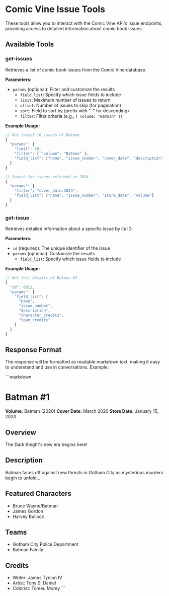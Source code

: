 # Comic Vine Issue Tools

These tools allow you to interact with the Comic Vine API's issue endpoints, providing access to detailed information about comic book issues.

## Available Tools

### get-issues

Retrieves a list of comic book issues from the Comic Vine database.

**Parameters:**
- `params` (optional): Filter and customize the results
  - `field_list`: Specify which issue fields to include
  - `limit`: Maximum number of issues to return
  - `offset`: Number of issues to skip (for pagination)
  - `sort`: Field to sort by (prefix with "-" for descending)
  - `filter`: Filter criteria (e.g., `{ volume: "Batman" }`)

**Example Usage:**
```javascript
// Get latest 10 issues of Batman
{
  "params": {
    "limit": 10,
    "filter": { "volume": "Batman" },
    "field_list": ["name", "issue_number", "cover_date", "description"]
  }
}

// Search for issues released in 2024
{
  "params": {
    "filter": "cover_date:2024",
    "field_list": ["name", "issue_number", "store_date", "volume"]
  }
}
```

### get-issue

Retrieves detailed information about a specific issue by its ID.

**Parameters:**
- `id` (required): The unique identifier of the issue
- `params` (optional): Customize the results
  - `field_list`: Specify which issue fields to include

**Example Usage:**
```javascript
// Get full details of Batman #1
{
  "id": 6012,
  "params": {
    "field_list": [
      "name",
      "issue_number",
      "description",
      "character_credits",
      "team_credits"
    ]
  }
}
```

## Response Format

The response will be formatted as readable markdown text, making it easy to understand and use in conversations. Example:

\```markdown
# Batman #1

**Volume:** Batman (2020)
**Cover Date:** March 2020
**Store Date:** January 15, 2020

## Overview
The Dark Knight's new era begins here!

## Description
Batman faces off against new threats in Gotham City as mysterious murders begin to unfold...

## Featured Characters
- Bruce Wayne/Batman
- James Gordon
- Harvey Bullock

## Teams
- Gotham City Police Department
- Batman Family

## Credits
- Writer: James Tynion IV
- Artist: Tony S. Daniel
- Colorist: Tomeu Morey
\```
